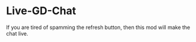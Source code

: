 # Live-GD-Chat
If you are tired of spamming the refresh button, then this mod will make the chat live.
